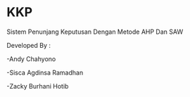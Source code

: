 # KKP
Sistem Penunjang Keputusan Dengan Metode AHP Dan SAW

Developed By : 

-Andy Chahyono

-Sisca Agdinsa Ramadhan

-Zacky Burhani Hotib
